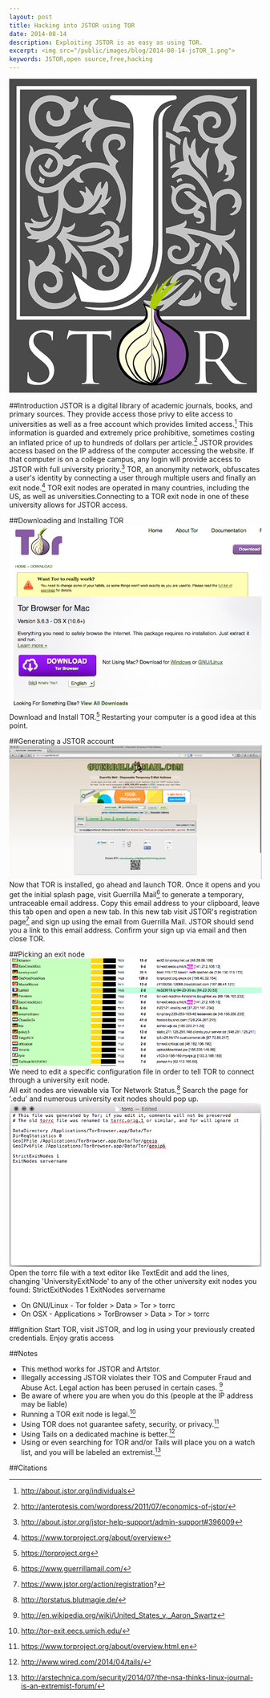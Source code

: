 ```yaml
---
layout: post
title: Hacking into JSTOR using TOR
date: 2014-08-14
description: Exploiting JSTOR is as easy as using TOR.
excerpt: <img src="/public/images/blog/2014-08-14-jsTOR_1.png">
keywords: JSTOR,open source,free,hacking
---
```



![JSTOR](/public/images/blog/2014-08-14-jsTOR_1.png "jsTOR")

##Introduction
JSTOR is a digital library of academic journals, books, and primary sources.  They provide access those privy to elite access to universities as well as a free account which provides limited access.[^1]  This information is guarded and extremely price prohibitive, sometimes costing an inflated price of up to hundreds of dollars per article.[^2]  JSTOR provides access based on the IP address of the computer accessing the website.  If that computer is on a college campus, any login will provide access to JSTOR with full university priority.[^3]  TOR, an anonymity network, obfuscates a user's identity by connecting a user through multiple users and finally an exit node.[^4]  TOR exit nodes are operated in many countries, including the US, as well as universities.Connecting to a TOR exit node in one of these university allows for JSTOR access.

##Downloading and Installing TOR
![TOR 1](/public/images/blog/2014-08-14-jsTOR_2.png "jsTOR")
Download and Install TOR.[^5]  Restarting your computer is a good idea at this point. 

##Generating a JSTOR account
![TOR 2](/public/images/blog/2014-08-14-jsTOR_3.png "jsTOR")
Now that TOR is installed, go ahead and launch TOR.  Once it opens and you get the initial splash page, visit Guerrilla Mail[^6] to generate a temporary, untraceable email address.  Copy this email address to your clipboard, leave this tab open and open a new tab.  In this new tab visit JSTOR's registration page[^7] and sign up using the email from Guerrilla Mail.  JSTOR should send you a link to this email address.  Confirm your sign up via email and then close TOR.

##Picking an exit node
![TOR IMAGE](/public/images/blog/2014-08-14-jsTOR_4.png "jsTOR")
We need to edit a specific configuration file in order to tell TOR to connect through a university exit node.  
All exit nodes are viewable via Tor Network Status.[^8]  Search the page for '.edu' and numerous university exit nodes should pop up.
![TOR IMAGE](/public/images/blog/2014-08-14-jsTOR_5.png "jsTOR")
Open the torrc file with a text editor like TextEdit and add the lines, changing 'UniversityExitNode' to any of the other university exit nodes you found:
		StrictExitNodes 1
		ExitNodes servername
* On GNU/Linux - Tor folder > Data > Tor > torrc
* On OSX - Applications > TorBrowser > Data > Tor > torrc

##Ignition
Start TOR, visit JSTOR, and log in using your previously created credentials.  Enjoy gratis access

##Notes
* This method works for JSTOR and Artstor.
* Illegally accessing JSTOR violates their TOS and Computer Fraud and Abuse Act.  Legal action has been perused in certain cases. [^9]
* Be aware of where you are when you do this (people at the IP address may be liable)
* Running a TOR exit node is legal.[^10]
* Using TOR does not guarantee safety, security, or privacy.[^11]
* Using Tails on a dedicated machine is better.[^12]
* Using or even searching for TOR and/or Tails will place you on a watch list, and you will be labeled an extremist.[^13]

##Citations

[^1]: http://about.jstor.org/individuals
[^2]: http://anterotesis.com/wordpress/2011/07/economics-of-jstor/
[^3]: http://about.jstor.org/jstor-help-support/admin-support#396009 
[^4]: https://www.torproject.org/about/overview
[^5]: https://torproject.org
[^6]: https://www.guerrillamail.com/
[^7]: https://www.jstor.org/action/registration?
[^8]: http://torstatus.blutmagie.de/
[^9]: http://en.wikipedia.org/wiki/United_States_v._Aaron_Swartz
[^10]: http://tor-exit.eecs.umich.edu/
[^11]: https://www.torproject.org/about/overview.html.en
[^12]: http://www.wired.com/2014/04/tails/
[^13]: http://arstechnica.com/security/2014/07/the-nsa-thinks-linux-journal-is-an-extremist-forum/
